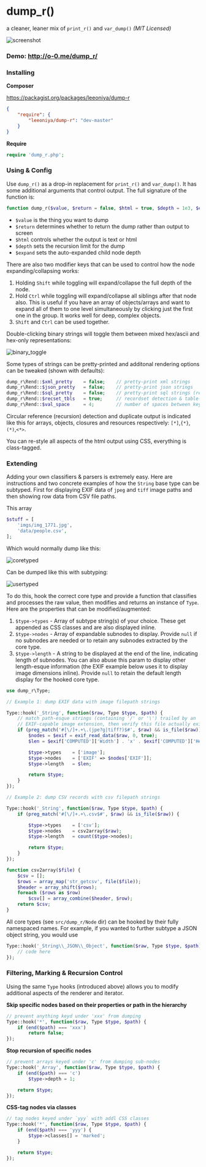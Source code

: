 dump_r()
========
a cleaner, leaner mix of `print_r()` and `var_dump()` _(MIT Licensed)_

![screenshot](https://github.com/leeoniya/dump_r.php/raw/master/test/dump_r.png)

### Demo: http://o-0.me/dump_r/

### Installing

__Composer__

https://packagist.org/packages/leeoniya/dump-r

```json
{
	"require": {
		"leeoniya/dump-r": "dev-master"
	}
}
```

__Require__

```php
require 'dump_r.php';
```

### Using & Config

Use `dump_r()` as a drop-in replacement for `print_r()` and `var_dump()`. It has some additional arguments that control output. The full signature of the function is:

```php
function dump_r($value, $return = false, $html = true, $depth = 1e3, $expand = 1e3);
```

- `$value` is the thing you want to dump
- `$return` determines whether to return the dump rather than output to screen
- `$html` controls whether the output is text or html
- `$depth` sets the recursion limit for the dump
- `$expand` sets the auto-expanded child node depth

There are also two modifier keys that can be used to control how the node expanding/collapsing works:

1. Holding `Shift` while toggling will expand/collapse the full depth of the node.
2. Hold `Ctrl` while toggling will expand/collapse all siblings after that node also. This is useful if you have an array of objects/arrays and want to expand all of them to one level simultaneously by clicking just the first one in the group. It works well for deep, complex objects.
3. `Shift` and `Ctrl` can be used together.

Double-clicking binary strings will toggle them between mixed hex/ascii and hex-only representations:

![binary_toggle](https://github.com/leeoniya/dump_r.php/raw/master/test/binary_toggle.gif)

Some types of strings can be pretty-printed and additonal rendering options can be tweaked (shown with defaults):

```php
dump_r\Rend::$xml_pretty	= false;	// pretty-print xml strings
dump_r\Rend::$json_pretty	= false;	// pretty-print json strings
dump_r\Rend::$sql_pretty	= false;	// pretty-print sql strings (requires https://github.com/jdorn/sql-formatter)
dump_r\Rend::$recset_tbls	= true;		// recordset detection & table-style output
dump_r\Rend::$val_space		= 4;		// number of spaces between key and value columns (affects text output only, not html)
```

Circular reference (recursion) detection and duplicate output is indicated like this for arrays, objects, closures and resources respectively: `[*]`,`{*}`,`(*)`,`<*>`.

You can re-style all aspects of the html output using CSS, everything is class-tagged.

### Extending

Adding your own classifiers & parsers is extremely easy. Here are instructions and two concrete examples of how the `String` base type can be subtyped. First for displaying EXIF data of `jpeg` and `tiff` image paths and then showing row data from CSV file paths.

This array

```php
$stuff = [
	'imgs/img_1771.jpg',
	'data/people.csv',
];
```

Which would normally dump like this:

![coretyped](https://github.com/leeoniya/dump_r.php/raw/master/test/coretyped.png)

Can be dumped like this with subtyping:

![usertyped](https://github.com/leeoniya/dump_r.php/raw/master/test/usertyped.png)

To do this, hook the correct core type and provide a function that classifies and processes the raw value, then modifies and returns an instance of `Type`. Here are the properties that can be modified/augmented:

1. `$type->types` - Array of subtype string(s) of your choice. These get appended as CSS classes and are also displayed inline.
2. `$type->nodes` - Array of expandable subnodes to display. Provide `null` if no subnodes are needed or to retain any subnodes extracted by the core type.
3. `$type->length` - A string to be displayed at the end of the line, indicating length of subnodes. You can also abuse this param to display other length-esque information (the EXIF example below uses it to display image dimensions inline). Provide `null` to retain the default length display for the hooked core type.

```php
use dump_r\Type;

// Example 1: dump EXIF data with image filepath strings

Type::hook('_String', function($raw, Type $type, $path) {
	// match path-esque strings (containing '/' or '\') trailed by an
	// EXIF-capable image extension, then verify this file actually exists
	if (preg_match('#[\/]+.+\.(jpe?g|tiff?)$#', $raw) && is_file($raw)) {
		$nodes = $exif = exif_read_data($raw, 0, true);
		$len = $exif['COMPUTED']['Width'] . 'x' . $exif['COMPUTED']['Height'];

		$type->types	= ['image'];
		$type->nodes	= ['EXIF' => $nodes['EXIF']];
		$type->length	= $len;

		return $type;
	}
});

// Example 2: dump CSV records with csv filepath strings

Type::hook('_String', function($raw, Type $type, $path) {
	if (preg_match('#[\/]+.+\.csv$#', $raw) && is_file($raw)) {

		$type->types	= ['csv'];
		$type->nodes	= csv2array($raw);
		$type->length	= count($type->nodes);

		return $type;
	}
});

function csv2array($file) {
	$csv = [];
	$rows = array_map('str_getcsv', file($file));
	$header = array_shift($rows);
	foreach ($rows as $row)
		$csv[] = array_combine($header, $row);
	return $csv;
}
```

All core types (see `src/dump_r/Node` dir) can be hooked by their fully namespaced names. For example, if you wanted to further subtype a JSON object string, you would use

```php
Type::hook('_String\\_JSON\\_Object', function($raw, Type $type, $path) {
	// code here
});
```

### Filtering, Marking & Recursion Control

Using the same `Type` hooks (introduced above) allows you to modify additional aspects of the renderer and iterator.

**Skip specific nodes based on their properties or path in the hierarchy**

```php
// prevent anything keyd under 'xxx' from dumping
Type::hook('*', function($raw, Type $type, $path) {
	if (end($path) === 'xxx')
		return false;
});
```

**Stop recursion of specific nodes**

```php
// prevent arrays keyed under 'c' from dumping sub-nodes
Type::hook('_Array', function($raw, Type $type, $path) {
	if (end($path) === 'c')
		$type->depth = 1;

	return $type;
});
```

**CSS-tag nodes via classes**

```php
// tag nodes keyed under `yyy` with addl CSS classes
Type::hook('*', function($raw, Type $type, $path) {
	if (end($path) === 'yyy') {
		$type->classes[] = 'marked';
	}

	return $type;
});
```